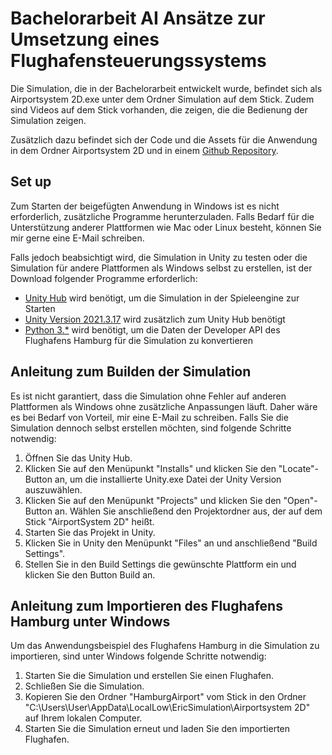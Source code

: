 # Bachelorarbeit AI Ansätze zur Umsetzung eines Flughafensteuerungssystems

Die Simulation, die in der Bachelorarbeit entwickelt wurde, befindet sich als Airportsystem 2D.exe unter dem Ordner Simulation auf dem Stick. Zudem sind Videos auf dem Stick vorhanden, die zeigen, die die Bedienung der Simulation zeigen.

Zusätzlich dazu befindet sich der Code und die Assets für die Anwendung in dem Ordner Airportsystem 2D und in einem [Github Repository](https://github.com/EricCpy/AirportSimulator). 
## Set up
Zum Starten der beigefügten Anwendung in Windows ist es nicht erforderlich, zusätzliche Programme herunterzuladen. Falls Bedarf für die Unterstützung anderer Plattformen wie Mac oder Linux besteht, können Sie mir gerne eine E-Mail schreiben. 

Falls jedoch beabsichtigt wird, die Simulation in Unity zu testen oder die Simulation für andere Plattformen als Windows selbst zu erstellen, ist der Download folgender Programme erforderlich:
- [Unity Hub](https://unity.com/de/download) wird benötigt, um die Simulation in der Spieleengine zur Starten
- [Unity Version 2021.3.17](https://unity.com/releases/editor/whats-new/2021.3.17) wird zusätzlich zum Unity Hub benötigt
- [Python 3.*](https://www.python.org/downloads/) wird benötigt, um die Daten der Developer API des Flughafens Hamburg für die Simulation zu konvertieren

## Anleitung zum Builden der Simulation
Es ist nicht garantiert, dass die Simulation ohne Fehler auf anderen Plattformen als Windows ohne zusätzliche Anpassungen läuft. Daher wäre es bei Bedarf von Vorteil, mir eine E-Mail zu schreiben. Falls Sie die Simulation dennoch selbst erstellen möchten, sind folgende Schritte notwendig:

1. Öffnen Sie das Unity Hub.
2. Klicken Sie auf den Menüpunkt "Installs" und klicken Sie den "Locate"-Button an, um die installierte Unity.exe Datei der Unity Version auszuwählen.
3. Klicken Sie auf den Menüpunkt "Projects" und klicken Sie den "Open"-Button an. Wählen Sie anschließend den Projektordner aus, der auf dem Stick "AirportSystem 2D" heißt.
4. Starten Sie das Projekt in Unity.
5.  Klicken Sie in Unity den Menüpunkt "Files" an und anschließend "Build Settings".
6.  Stellen Sie in den Build Settings die gewünschte Plattform ein und klicken Sie den Button Build an.


## Anleitung zum Importieren des Flughafens Hamburg unter Windows
Um das Anwendungsbeispiel des Flughafens Hamburg in die Simulation zu importieren, sind unter Windows folgende Schritte notwendig:

1. Starten Sie die Simulation und erstellen Sie einen Flughafen.
2. Schließen Sie die Simulation.
3. Kopieren Sie den Ordner "HamburgAirport" vom Stick in den Ordner "C:\Users\User\AppData\LocalLow\EricSimulation\Airportsystem 2D" auf Ihrem lokalen Computer.
4. Starten Sie die Simulation erneut und laden Sie den importierten Flughafen.


